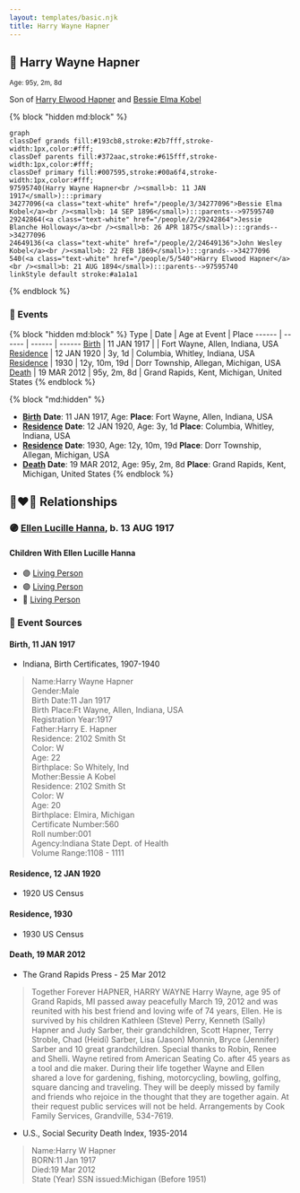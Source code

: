 ```yaml
---
layout: templates/basic.njk
title: Harry Wayne Hapner
---
```

## 🔵 Harry Wayne Hapner
<small>Age: 95y, 2m, 8d</small>

Son of [Harry Elwood Hapner](/people/5/540) and [Bessie Elma Kobel](/people/3/34277096)

{% block "hidden md:block" %}
```mermaid
graph
classDef grands fill:#193cb8,stroke:#2b7fff,stroke-width:1px,color:#fff;
classDef parents fill:#372aac,stroke:#615fff,stroke-width:1px,color:#fff;
classDef primary fill:#007595,stroke:#00a6f4,stroke-width:1px,color:#fff;
97595740(Harry Wayne Hapner<br /><small>b: 11 JAN 1917</small>):::primary
34277096(<a class="text-white" href="/people/3/34277096">Bessie Elma Kobel</a><br /><small>b: 14 SEP 1896</small>):::parents-->97595740
29242864(<a class="text-white" href="/people/2/29242864">Jessie Blanche Holloway</a><br /><small>b: 26 APR 1875</small>):::grands-->34277096
24649136(<a class="text-white" href="/people/2/24649136">John Wesley Kobel</a><br /><small>b: 22 FEB 1869</small>):::grands-->34277096
540(<a class="text-white" href="/people/5/540">Harry Elwood Hapner</a><br /><small>b: 21 AUG 1894</small>):::parents-->97595740
linkStyle default stroke:#a1a1a1
```
{% endblock %}

### 📆 Events

{% block "hidden md:block" %}
Type | Date | Age at Event | Place
------ | ------ | ------ | ------
[Birth](#event-event-2) | 11 JAN 1917 |  | Fort Wayne, Allen, Indiana, USA
[Residence](#event-event-0) | 12 JAN 1920 | 3y, 1d | Columbia, Whitley, Indiana, USA
[Residence](#event-event-1) | 1930 | 12y, 10m, 19d | Dorr Township, Allegan, Michigan, USA
[Death](#event-event-5) | 19 MAR 2012 | 95y, 2m, 8d | Grand Rapids, Kent, Michigan, United States
{% endblock %}

{% block "md:hidden" %}
- **[Birth](#event-event-2)**
**Date**: 11 JAN 1917, Age:
**Place**: Fort Wayne, Allen, Indiana, USA
- **[Residence](#event-event-0)**
**Date**: 12 JAN 1920, Age: 3y, 1d
**Place**: Columbia, Whitley, Indiana, USA
- **[Residence](#event-event-1)**
**Date**: 1930, Age: 12y, 10m, 19d
**Place**: Dorr Township, Allegan, Michigan, USA
- **[Death](#event-event-5)**
**Date**: 19 MAR 2012, Age: 95y, 2m, 8d
**Place**: Grand Rapids, Kent, Michigan, United States
{% endblock %}

## 👩‍❤️‍👨 Relationships

### 🟣 [Ellen Lucille Hanna](/people/8/84629904), b. 13 AUG 1917

#### Children With Ellen Lucille Hanna
* 🟣 [Living Person](/people/6/61459971)
* 🟣 [Living Person](/people/2/28777806)
* 🔵 [Living Person](/people/9/94321954)
### 📰 Event Sources

#### <a id="event-event-2"></a> Birth, 11 JAN 1917
* Indiana, Birth Certificates, 1907-1940
>   
  > Name:Harry Wayne Hapner  
  > Gender:Male  
  > Birth Date:11 Jan 1917  
  > Birth Place:Ft Wayne, Allen, Indiana, USA  
  > Registration Year:1917  
  > Father:Harry E. Hapner  
  > Residence: 2102 Smith St  
  > Color: W  
  > Age: 22  
  > Birthplace: So Whitely, Ind  
  > Mother:Bessie A Kobel  
  > Residence: 2102 Smith St  
  > Color: W  
  > Age: 20  
  > Birthplace: Elmira, Michigan  
  > Certificate Number:560  
  > Roll number:001  
  > Agency:Indiana State Dept. of Health  
  > Volume Range:1108 - 1111

#### <a id="event-event-0"></a> Residence, 12 JAN 1920
* 1920 US Census

#### <a id="event-event-1"></a> Residence, 1930
* 1930 US Census

#### <a id="event-event-5"></a> Death, 19 MAR 2012
* The Grand Rapids Press  - 25 Mar 2012
>   
  > Together Forever HAPNER, HARRY WAYNE Harry Wayne, age 95 of Grand Rapids, MI passed away peacefully March 19, 2012 and was reunited with his best friend and loving wife of 74 years, Ellen. He is survived by his children Kathleen (Steve) Perry, Kenneth (Sally) Hapner and Judy Sarber, their grandchildren, Scott Hapner, Terry Stroble, Chad (Heidi) Sarber, Lisa (Jason) Monnin, Bryce (Jennifer) Sarber and 10 great grandchildren. Special thanks to Robin, Renee and Shelli. Wayne retired from American Seating Co. after 45 years as a tool and die maker. During their life together Wayne and Ellen shared a love for gardening, fishing, motorcycling, bowling, golfing, square dancing and traveling. They will be deeply missed by family and friends who rejoice in the thought that they are together again. At their request public services will not be held. Arrangements by Cook Family Services, Grandville, 534-7619.
* U.S., Social Security Death Index, 1935-2014
>   
  > Name:Harry W Hapner  
  > BORN:11 Jan 1917  
  > Died:19 Mar 2012  
  > State (Year) SSN issued:Michigan (Before 1951)